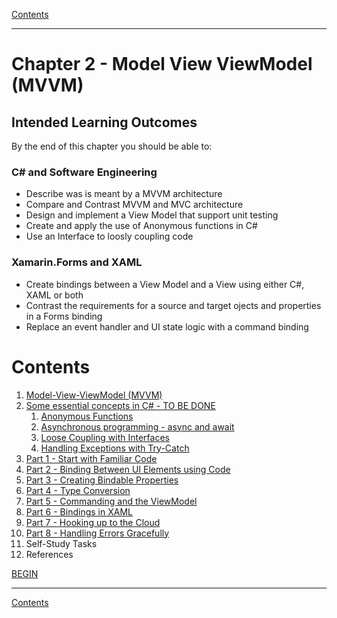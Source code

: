 [Contents](/docs/README.md)

----

# Chapter 2 - Model View ViewModel (MVVM)

## Intended Learning Outcomes
By the end of this chapter you should be able to:

### C# and Software Engineering
- Describe was is meant by a MVVM architecture
- Compare and Contrast MVVM and MVC architecture
- Design and implement a View Model that support unit testing 
- Create and apply the use of Anonymous functions in C#
- Use an Interface to loosly coupling code

### Xamarin.Forms and XAML
- Create bindings between a View Model and a View using either C#, XAML or both
- Contrast the requirements for a source and target ojects and properties in a Forms binding
- Replace an event handler and UI state logic with a command binding

# Contents
1. [Model-View-ViewModel (MVVM)](Introduction.md)
1. [Some essential concepts in C# - TO BE DONE](essential-c-sharp.md)
   1. [Anonymous Functions](anonymous-functions.md)
   1. [Asynchronous programming - async and await](async-programming.md)
   1. [Loose Coupling with Interfaces](loose-coupling.md)
   1. [Handling Exceptions with Try-Catch](try-catch.md)
1. [Part 1 - Start with Familiar Code](mvvm-1.md)
1. [Part 2 - Binding Between UI Elements using Code](mvvm-2.md)
1. [Part 3 - Creating Bindable Properties](mvvm-3.md)
1. [Part 4 - Type Conversion](mvvm-4.md)
1. [Part 5 - Commanding and the ViewModel](mvvm-5.md)
1. [Part 6 - Bindings in XAML](mvvm-6.md)
1. [Part 7 - Hooking up to the Cloud](mvvm-7.md)
1. [Part 8 - Handling Errors Gracefully](mvvm-8.md)
1. Self-Study Tasks
1. References

[BEGIN](Introduction.md)

----

[Contents](/docs/README.md)
